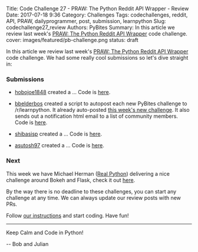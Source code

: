Title: Code Challenge 27 - PRAW: The Python Reddit API Wrapper - Review
Date: 2017-07-18 9:36
Category: Challenges
Tags: codechallenges, reddit, API, PRAW, dailyprogrammer, post, submission, learnpython
Slug: codechallenge27_review
Authors: PyBites
Summary: In this article we review last week's [PRAW: The Python Reddit API Wrapper](http://pybit.es/codechallenge27.html) code challenge.
cover: images/featured/pb-challenge.png
status: draft

In this article we review last week's [PRAW: The Python Reddit API Wrapper](http://pybit.es/codechallenge27.html) code challenge. We had some really cool submissions so let's dive straight in:

### Submissions

* [hobojoe1848](https://github.com/hobojoe1848) created a ... Code is [here](https://github.com/pybites/challenges/tree/community/27/hobojoe1848).

* [bbelderbos](https://github.com/bbelderbos) created a script to autopost each new PyBites challenge to /r/learnpython. It already auto-posted [this week's new challenge](https://redd.it/6nzdd5). It also sends out a notification html email to a list of community members. Code is [here](https://github.com/pybites/challenges/tree/community/27/bbelderbos).

* [shibasisp](https://github.com/shibasisp) created a ... Code is [here](https://github.com/pybites/challenges/tree/community/27/shibasisp/).

* [asutosh97](https://github.com/asutosh97) created a ... Code is [here](https://github.com/pybites/challenges/tree/community/27/asutosh97).

### Next

This week we have Michael Herman ([Real Python](https://realpython.com)) delivering a nice challenge around Bokeh and Flask, check it out [here](https://pybit.es/codechallenge28.html).

By the way there is no deadline to these challenges, you can start any challenge at any time. We can always update our review posts with new PRs.

Follow [our instructions](https://github.com/pybites/challenges/blob/master/INSTALL.md) and start coding. Have fun!

---

Keep Calm and Code in Python!

-- Bob and Julian
